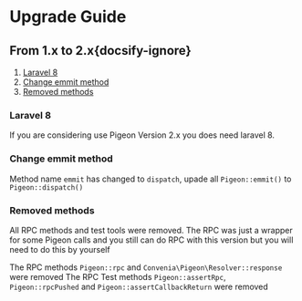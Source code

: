 # Upgrade Guide
## From 1.x to 2.x{docsify-ignore}
 1. [Laravel 8](#laravel-8)
 2. [Change emmit method](#change-emmit-method)
 3. [Removed methods](#removed-methods)
 
### Laravel 8
If you are considering use Pigeon Version 2.x you does need laravel 8.

### Change emmit method
Method name `emmit` has changed to `dispatch`, upade all `Pigeon::emmit()` to `Pigeon::dispatch()`
 

 ### Removed methods
All RPC methods and test tools were removed. The RPC was just a wrapper for some Pigeon calls and you still can do RPC with this version but you will need to do this by yourself

The RPC methods `Pigeon::rpc` and `Convenia\Pigeon\Resolver::response` were removed
The RPC Test methods `Pigeon::assertRpc`, `Pigeon::rpcPushed` and `Pigeon::assertCallbackReturn` were removed
